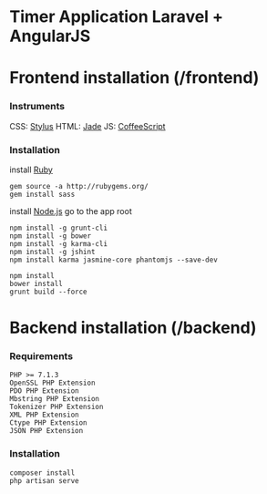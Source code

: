 # Timer Application Laravel + AngularJS

# Frontend installation (/frontend)

### Instruments

CSS: [Stylus](http://stylus-lang.com/)
HTML: [Jade](http://jade-lang.com/)
JS: [CoffeeScript](http://coffeescript.org/)

### Installation

install [Ruby](http://rubyinstaller.org/)

    gem source -a http://rubygems.org/
    gem install sass

install [Node.js](https://nodejs.org/en/download/package-manager/)
go to the app root

    npm install -g grunt-cli
    npm install -g bower
    npm install -g karma-cli
    npm install -g jshint
    npm install karma jasmine-core phantomjs --save-dev

    npm install
    bower install
    grunt build --force

# Backend installation (/backend)

### Requirements

    PHP >= 7.1.3
    OpenSSL PHP Extension
    PDO PHP Extension
    Mbstring PHP Extension
    Tokenizer PHP Extension
    XML PHP Extension
    Ctype PHP Extension
    JSON PHP Extension

### Installation

    composer install
    php artisan serve




